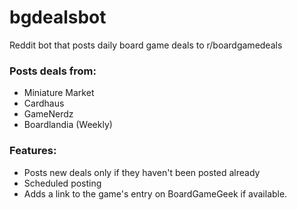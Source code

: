 # bgdealsbot
Reddit bot that posts daily board game deals to r/boardgamedeals

### Posts deals from:
- Miniature Market
- Cardhaus
- GameNerdz
- Boardlandia (Weekly)

### Features:
- Posts new deals only if they haven't been posted already
- Scheduled posting
- Adds a link to the game's entry on BoardGameGeek if available.
